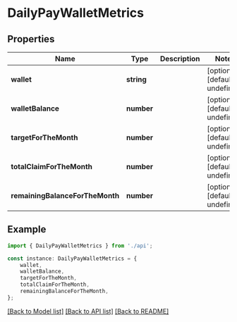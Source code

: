 # DailyPayWalletMetrics


## Properties

Name | Type | Description | Notes
------------ | ------------- | ------------- | -------------
**wallet** | **string** |  | [optional] [default to undefined]
**walletBalance** | **number** |  | [optional] [default to undefined]
**targetForTheMonth** | **number** |  | [optional] [default to undefined]
**totalClaimForTheMonth** | **number** |  | [optional] [default to undefined]
**remainingBalanceForTheMonth** | **number** |  | [optional] [default to undefined]

## Example

```typescript
import { DailyPayWalletMetrics } from './api';

const instance: DailyPayWalletMetrics = {
    wallet,
    walletBalance,
    targetForTheMonth,
    totalClaimForTheMonth,
    remainingBalanceForTheMonth,
};
```

[[Back to Model list]](../README.md#documentation-for-models) [[Back to API list]](../README.md#documentation-for-api-endpoints) [[Back to README]](../README.md)
